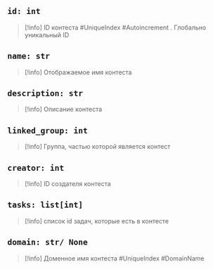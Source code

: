 ## `id: int`
> [!info] ID контеста #UniqueIndex #Autoincrement . Глобально уникальный ID

## `name: str`
> [!info] Отображаемое имя контеста

## `description: str`
> [!info] Описание контеста

## `linked_group: int`
>[!info] Группа, частью которой является контест


## `creator: int`
> [!info] ID cоздателя контеста



## `tasks: list[int]`
> [!info] список id задач, которые есть в контесте



## `domain: str/ None`
> [!info]  Доменное имя контеста #UniqueIndex #DomainName


